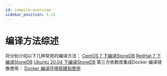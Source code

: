 ```yaml
---
id: compile-overview
sidebar_position: 5.11
---
```


# 编译方法综述


将分别介绍以下几种常用的编译方法：
[CentOS 7 下编译StoneDB](https://stoneatom.yuque.com/staff-ft8n1u/dghuxr/ry151q?view=doc_embed)
[RedHat 7 下编译StoneDB](https://stoneatom.yuque.com/staff-ft8n1u/dghuxr/xtwgr8?view=doc_embed)
[Ubuntu 20.04 下编译StoneDB](https://stoneatom.yuque.com/staff-ft8n1u/dghuxr/tamowv?view=doc_embed)
第三方依赖库集成Docker 编译镜像使用： 
[Docker 编译环境搭建和使用](https://stoneatom.yuque.com/staff-ft8n1u/dghuxr/ro7qqw?view=doc_embed)





